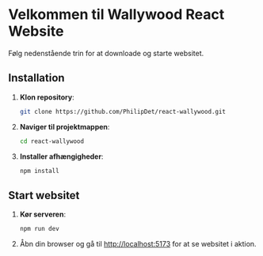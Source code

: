 # Velkommen til Wallywood React Website

Følg nedenstående trin for at downloade og starte websitet.

## Installation

1. **Klon repository**:
    ```bash
    git clone https://github.com/PhilipDet/react-wallywood.git
    ```
2. **Naviger til projektmappen**:
    ```bash
    cd react-wallywood
    ```
3. **Installer afhængigheder**:
    ```bash
    npm install
    ```

## Start websitet

1. **Kør serveren**:
    ```bash
    npm run dev
    ```
2. Åbn din browser og gå til [http://localhost:5173](http://localhost:5173) for at se websitet i aktion.
